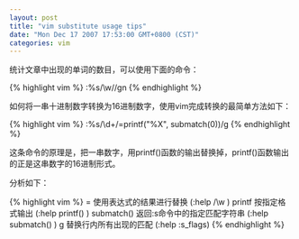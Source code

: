 ```yaml
---
layout: post
title: "vim substitute usage tips"
date: "Mon Dec 17 2007 17:53:00 GMT+0800 (CST)"
categories: vim
---
```


统计文章中出现的单词的数目，可以使用下面的命令：

{% highlight vim %}
:%s/\w//gn
{% endhighlight %}

如何将一串十进制数字转换为16进制数字，使用vim完成转换的最简单方法如下：

{% highlight vim %}
:%s/\d\+/\=printf("%X", submatch(0))/g
{% endhighlight %}

这条命令的原理是，把一串数字，用printf()函数的输出替换掉，printf()函数输出的正是这串数字的16进制形式。

分析如下：

{% highlight vim %}
\= 使用表达式的结果进行替换 (:help /\w )
printf 按指定格式输出 (:help printf() )
submatch() 返回:s命令中的指定匹配字符串 (:help submatch() )
g 替换行内所有出现的匹配 (:help :s_flags)
{% endhighlight %}
